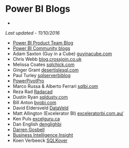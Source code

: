 # Power BI Blogs
-

*Last updated - 11/10/2016*

- [Power BI Product Team Blog](https://powerbi.microsoft.com/blog/)
- [Power BI Community blogs](http://community.powerbi.com/t5/Community-Blog/bg-p/community_blog)
- Adam Saxton (Guy in a Cube) [guyinacube.com](https://guyinacube.com/videos)
- Chris Webb [blog.crossjoin.co.uk](https://blog.crossjoin.co.uk/)
- Melissa Coates [sqlchick.com](http://www.sqlchick.com/)
- Ginger Grant [desertislesql.com](http://www.desertislesql.com/)
- Paul Turley [sqlserverbiblog](https://sqlserverbiblog.wordpress.com/)
- [PowerPivotPro](http://www.powerpivotpro.com/)
- Marco Russa & Alberto Ferrari [sqlbi.com](http://www.sqlbi.com/articles/)
- Reza Rad [Radacad](http://www.radacad.com/blog)
- Dustin Ryan [sqldusty.com](https://sqldusty.com/)
- Bill Anton [byobi.com](http://byobi.com/)
- David Eldersveld [DataVeld](https://dataveld.wordpress.com/)
- Matt Allington (Excelerator BI) [exceleratorbi.com.au/](http://exceleratorbi.com.au/)
- Ken Puls [excelguru.ca](http://www.excelguru.ca/blog/)
- Dan English [denglighbi](https://denglishbi.wordpress.com/)
- [Darren Gosbell](http://geekswithblogs.net/darrengosbell/Default.aspx)
- [Business Intelligence Insight](http://biinsight.com/)
- Koen Verbeeck [SQLKover](http://sqlkover.com)
